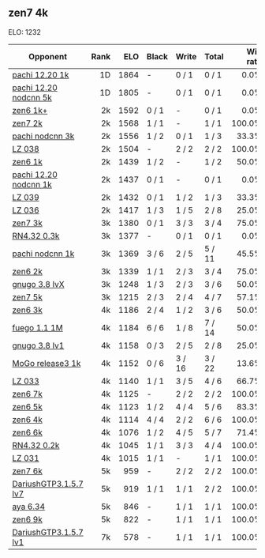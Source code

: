 ## zen7 4k ##

ELO: 1232

Opponent | Rank | ELO | Black | Write | Total | Win rate
---------|-----:|----:|-------|-------|-------|-------:
[pachi 12.20 1k](pachi%2012.20%201k.md) | 1D | 1864 | - | 0 / 1 | 0 / 1 | 0.0%
[pachi 12.20 nodcnn 5k](pachi%2012.20%20nodcnn%205k.md) | 1D | 1805 | - | 0 / 1 | 0 / 1 | 0.0%
[zen6 1k+](zen6%201k+.md) | 2k | 1592 | 0 / 1 | - | 0 / 1 | 0.0%
[zen7 2k](zen7%202k.md) | 2k | 1568 | 1 / 1 | - | 1 / 1 | 100.0%
[pachi nodcnn 3k](pachi%20nodcnn%203k.md) | 2k | 1556 | 1 / 2 | 0 / 1 | 1 / 3 | 33.3%
[LZ 038](LZ%20038.md) | 2k | 1504 | - | 2 / 2 | 2 / 2 | 100.0%
[zen6 1k](zen6%201k.md) | 2k | 1439 | 1 / 2 | - | 1 / 2 | 50.0%
[pachi 12.20 nodcnn 1k](pachi%2012.20%20nodcnn%201k.md) | 2k | 1437 | 0 / 1 | - | 0 / 1 | 0.0%
[LZ 039](LZ%20039.md) | 2k | 1432 | 0 / 1 | 1 / 2 | 1 / 3 | 33.3%
[LZ 036](LZ%20036.md) | 2k | 1417 | 1 / 3 | 1 / 5 | 2 / 8 | 25.0%
[zen7 3k](zen7%203k.md) | 3k | 1380 | 0 / 1 | 3 / 3 | 3 / 4 | 75.0%
[RN4.32 0.3k](RN4.32%200.3k.md) | 3k | 1377 | - | 0 / 1 | 0 / 1 | 0.0%
[pachi nodcnn 1k](pachi%20nodcnn%201k.md) | 3k | 1369 | 3 / 6 | 2 / 5 | 5 / 11 | 45.5%
[zen6 2k](zen6%202k.md) | 3k | 1339 | 1 / 1 | 2 / 3 | 3 / 4 | 75.0%
[gnugo 3.8 lvX](gnugo%203.8%20lvX.md) | 3k | 1248 | 1 / 3 | 2 / 3 | 3 / 6 | 50.0%
[zen7 5k](zen7%205k.md) | 3k | 1215 | 2 / 3 | 2 / 4 | 4 / 7 | 57.1%
[zen6 3k](zen6%203k.md) | 4k | 1186 | 2 / 4 | 1 / 2 | 3 / 6 | 50.0%
[fuego 1.1 1M](fuego%201.1%201M.md) | 4k | 1184 | 6 / 6 | 1 / 8 | 7 / 14 | 50.0%
[gnugo 3.8 lv1](gnugo%203.8%20lv1.md) | 4k | 1158 | 0 / 3 | 2 / 5 | 2 / 8 | 25.0%
[MoGo release3 1k](MoGo%20release3%201k.md) | 4k | 1152 | 0 / 6 | 3 / 16 | 3 / 22 | 13.6%
[LZ 033](LZ%20033.md) | 4k | 1140 | 1 / 1 | 3 / 5 | 4 / 6 | 66.7%
[zen6 7k](zen6%207k.md) | 4k | 1125 | - | 2 / 2 | 2 / 2 | 100.0%
[zen6 5k](zen6%205k.md) | 4k | 1123 | 1 / 2 | 4 / 4 | 5 / 6 | 83.3%
[zen6 4k](zen6%204k.md) | 4k | 1114 | 4 / 4 | 2 / 2 | 6 / 6 | 100.0%
[zen6 6k](zen6%206k.md) | 4k | 1076 | 1 / 2 | 4 / 5 | 5 / 7 | 71.4%
[RN4.32 0.2k](RN4.32%200.2k.md) | 4k | 1045 | 1 / 1 | 3 / 3 | 4 / 4 | 100.0%
[LZ 031](LZ%20031.md) | 4k | 1015 | 1 / 1 | - | 1 / 1 | 100.0%
[zen7 6k](zen7%206k.md) | 5k | 959 | - | 2 / 2 | 2 / 2 | 100.0%
[DariushGTP3.1.5.7 lv7](DariushGTP3.1.5.7%20lv7.md) | 5k | 919 | 1 / 1 | 1 / 1 | 2 / 2 | 100.0%
[aya 6.34](aya%206.34.md) | 5k | 846 | - | 1 / 1 | 1 / 1 | 100.0%
[zen6 9k](zen6%209k.md) | 5k | 822 | - | 1 / 1 | 1 / 1 | 100.0%
[DariushGTP3.1.5.7 lv1](DariushGTP3.1.5.7%20lv1.md) | 7k | 578 | - | 1 / 1 | 1 / 1 | 100.0%
